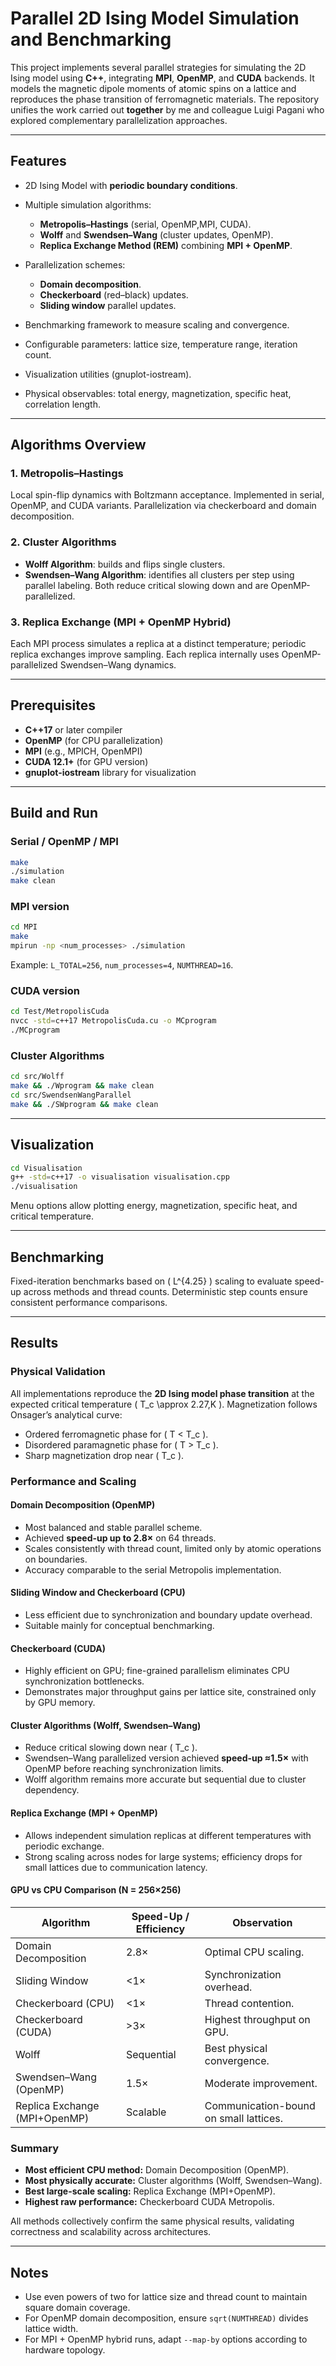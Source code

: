 # Parallel 2D Ising Model Simulation and Benchmarking

This project implements several parallel strategies for simulating the 2D Ising model using **C++**, integrating **MPI**, **OpenMP**, and **CUDA** backends. It models the magnetic dipole moments of atomic spins on a lattice and reproduces the phase transition of ferromagnetic materials. The repository unifies the work carried out **together** by me and colleague Luigi Pagani who explored complementary parallelization approaches.

---

## Features

* 2D Ising Model with **periodic boundary conditions**.
* Multiple simulation algorithms:

  * **Metropolis–Hastings** (serial, OpenMP,MPI, CUDA).
  * **Wolff** and **Swendsen–Wang** (cluster updates, OpenMP).
  * **Replica Exchange Method (REM)** combining **MPI + OpenMP**.
* Parallelization schemes:

  * **Domain decomposition**.
  * **Checkerboard** (red–black) updates.
  * **Sliding window** parallel updates.
* Benchmarking framework to measure scaling and convergence.
* Configurable parameters: lattice size, temperature range, iteration count.
* Visualization utilities (gnuplot-iostream).
* Physical observables: total energy, magnetization, specific heat, correlation length.

---

## Algorithms Overview

### 1. Metropolis–Hastings

Local spin-flip dynamics with Boltzmann acceptance. Implemented in serial, OpenMP, and CUDA variants. Parallelization via checkerboard and domain decomposition.

### 2. Cluster Algorithms

* **Wolff Algorithm**: builds and flips single clusters.
* **Swendsen–Wang Algorithm**: identifies all clusters per step using parallel labeling.
  Both reduce critical slowing down and are OpenMP-parallelized.

### 3. Replica Exchange (MPI + OpenMP Hybrid)

Each MPI process simulates a replica at a distinct temperature; periodic replica exchanges improve sampling. Each replica internally uses OpenMP-parallelized Swendsen–Wang dynamics.

---

## Prerequisites

* **C++17** or later compiler
* **OpenMP** (for CPU parallelization)
* **MPI** (e.g., MPICH, OpenMPI)
* **CUDA 12.1+** (for GPU version)
* **gnuplot-iostream** library for visualization

---

## Build and Run

### Serial / OpenMP / MPI

```bash
make
./simulation
make clean
```

### MPI version

```bash
cd MPI
make
mpirun -np <num_processes> ./simulation
```

Example:
`L_TOTAL=256`, `num_processes=4`, `NUMTHREAD=16`.

### CUDA version

```bash
cd Test/MetropolisCuda
nvcc -std=c++17 MetropolisCuda.cu -o MCprogram
./MCprogram
```

### Cluster Algorithms

```bash
cd src/Wolff
make && ./Wprogram && make clean
cd src/SwendsenWangParallel
make && ./SWprogram && make clean
```

---

## Visualization

```bash
cd Visualisation
g++ -std=c++17 -o visualisation visualisation.cpp
./visualisation
```

Menu options allow plotting energy, magnetization, specific heat, and critical temperature.

---

## Benchmarking

Fixed-iteration benchmarks based on ( L^{4.25} ) scaling to evaluate speed-up across methods and thread counts.
Deterministic step counts ensure consistent performance comparisons.

---

## Results

### Physical Validation

All implementations reproduce the **2D Ising model phase transition** at the expected critical temperature ( T_c \approx 2.27,K ). Magnetization follows Onsager’s analytical curve:

* Ordered ferromagnetic phase for ( T < T_c ).
* Disordered paramagnetic phase for ( T > T_c ).
* Sharp magnetization drop near ( T_c ).

### Performance and Scaling

#### Domain Decomposition (OpenMP)

* Most balanced and stable parallel scheme.
* Achieved **speed-up up to 2.8×** on 64 threads.
* Scales consistently with thread count, limited only by atomic operations on boundaries.
* Accuracy comparable to the serial Metropolis implementation.

#### Sliding Window and Checkerboard (CPU)

* Less efficient due to synchronization and boundary update overhead.
* Suitable mainly for conceptual benchmarking.

#### Checkerboard (CUDA)

* Highly efficient on GPU; fine-grained parallelism eliminates CPU synchronization bottlenecks.
* Demonstrates major throughput gains per lattice site, constrained only by GPU memory.

#### Cluster Algorithms (Wolff, Swendsen–Wang)

* Reduce critical slowing down near ( T_c ).
* Swendsen–Wang parallelized version achieved **speed-up ≈1.5×** with OpenMP before reaching synchronization limits.
* Wolff algorithm remains more accurate but sequential due to cluster dependency.

#### Replica Exchange (MPI + OpenMP)

* Allows independent simulation replicas at different temperatures with periodic exchange.
* Strong scaling across nodes for large systems; efficiency drops for small lattices due to communication latency.

#### GPU vs CPU Comparison (N = 256×256)

| Algorithm                     | Speed-Up / Efficiency | Observation                            |
| ----------------------------- | --------------------- | -------------------------------------- |
| Domain Decomposition          | 2.8×                  | Optimal CPU scaling.                   |
| Sliding Window                | <1×                   | Synchronization overhead.              |
| Checkerboard (CPU)            | <1×                   | Thread contention.                     |
| Checkerboard (CUDA)           | >3×                   | Highest throughput on GPU.             |
| Wolff                         | Sequential            | Best physical convergence.             |
| Swendsen–Wang (OpenMP)        | 1.5×                  | Moderate improvement.                  |
| Replica Exchange (MPI+OpenMP) | Scalable              | Communication-bound on small lattices. |

### Summary

* **Most efficient CPU method:** Domain Decomposition (OpenMP).
* **Most physically accurate:** Cluster algorithms (Wolff, Swendsen–Wang).
* **Best large-scale scaling:** Replica Exchange (MPI+OpenMP).
* **Highest raw performance:** Checkerboard CUDA Metropolis.

All methods collectively confirm the same physical results, validating correctness and scalability across architectures.

---

## Notes

* Use even powers of two for lattice size and thread count to maintain square domain coverage.
* For OpenMP domain decomposition, ensure `sqrt(NUMTHREAD)` divides lattice width.
* For MPI + OpenMP hybrid runs, adapt `--map-by` options according to hardware topology.
